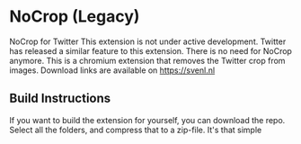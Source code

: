# NoCrop (Legacy)
NoCrop for Twitter
This extension is not under active development. Twitter has released a similar feature to this extension. There is no need for NoCrop anymore.
This is a chromium extension that removes the Twitter crop from images. Download links are available on https://svenl.nl

## Build Instructions
If you want to build the extension for yourself, you can download the repo. Select all the folders, and compress that to a zip-file. It's that simple
